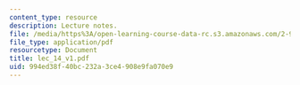 ```yaml
---
content_type: resource
description: Lecture notes.
file: /media/https%3A/open-learning-course-data-rc.s3.amazonaws.com/2-997-decision-making-in-large-scale-systems-spring-2004/994ed38f40bc232a3ce4908e9fa070e9_lec_14_v1.pdf
file_type: application/pdf
resourcetype: Document
title: lec_14_v1.pdf
uid: 994ed38f-40bc-232a-3ce4-908e9fa070e9
---
```

